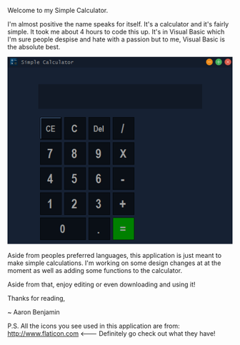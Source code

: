 Welcome to my Simple Calculator.

I'm almost positive the name speaks for itself. It's a calculator and it's fairly simple. It took me about 4 hours to code this up.
It's in Visual Basic which I'm sure people despise and hate with a passion but to me, Visual Basic is the absolute best.

![githib-small](images/aaronscalculator.png)

Aside from peoples preferred languages, this application is just meant to make simple calculations. I'm working on some design changes at
at the moment as well as adding some functions to the calculator.

Aside from that, enjoy editing or even downloading and using it!

Thanks for reading,

~ Aaron Benjamin

P.S. All the icons you see used in this application are from: http://www.flaticon.com <--- Definitely go check out what they have!

